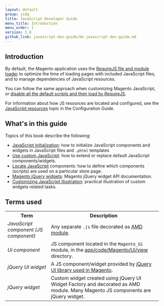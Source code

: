 ```yaml
---
layout: default
group: jsdg
title: JavaScript Developer Guide
menu_title: Introduction
menu_order: 1
version: 2.0
github_link: javascript-dev-guide/bk-javascript-dev-guide.md
---
```


<h2 id="overview-introduction">Introduction</h2>
By default, the Magento application uses the <a href="http://requirejs.org/" target="_blank">RequireJS file and module loader</a> to optimize the time of loading pages with included JavaScript files, and to manage dependencies of JavaScript resources.

You can follow the same approach when customizing Magento JavaScript, or <a href="{{page.baseurl}}frontend-dev-guide/javascript/custom_js.html#disable_default_js" target="_blank">disable all the default scripts and their load by RequireJS</a>.

For information about how JS resources are located and configured, see the <a href="{{page.baseurl}}/config-guide/config/js-resources.html" target="_blank"> JavaScript resources</a> topic in the Configuration Guide.

<h2 id="#js_contents">What's in this guide</h2>
Topics of this book describe the following:

- [JavaScript initialization]({{page.baseurl}}javascript-dev-guide/javascript/js_init.html): how to initialize JavaScript components and widgets in JavaScript files and `.phtml` templates
- [Use custom JavaScript]({{page.baseurl}}javascript-dev-guide/javascript/custom_js.html): how to extend or replace default JavaScript components/widgets.
- [Locate JavaScript]({{page.baseurl}}javascript-dev-guide/javascript/js_debug.html) components: how to define which components (scripts) are used on a particular store page.
- [Magento jQuery widgets]({{page.baseurl}}javascript-dev-guide/javascript/jquery-widgets-about.html): Magento jQuery widget API documentation.
- [Customizing JavaScript illustration]({{page.baseurl}}javascript-dev-guide/javascript/js_practice.html): practical illustration of custom widgets related tasks.



<h2 id="js_terms">Terms used</h2>

<table>
<tr>
<th>
Term
</th>
<th>
Description
</th>
</tr>
<tr>
<td>
<i>JavaScript component (JS component)</i>
</td>
<td>
Any separate <code>.js</code> file decorated as <a href="http://requirejs.org/docs/whyamd.html#amd" target="_blank">AMD module</a>.
</td>
</tr>

<tr>
<td>
<i>Ui component</i>
</td>
<td>
JS component located in the <code>Magento_Ui</code> module, in the <a href="{{site.mage2000url}}app/code/Magento/Ui/view" target="_blank">app/code/Magento/Ui/view</a> directory.
</td>
</tr>

<tr>
<td>
<i>jQuery UI widget</i>
</td>
<td>
A JS component/widget provided by <a href="{{site.mage2000url}}lib/web/jquery/jquery-ui-1.9.2.js" target="_blank">jQuery UI library used in Magento</a>.
</td>
</tr>
<tr>
<td>
<i>jQuery widget</i>
</td>
<td>
Custom widget created using jQuery UI Widget Factory and decorated as AMD module. Many Magento JS components are jQuery widget.
</td>
</tr>
</table>


